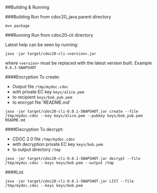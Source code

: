 ##Building & Running

###Building
Run from cdoc20_java parent directory
```
mvn package
```

###Running
Run from cdoc20-cli directory

Latest help can be seen by running:
```
java -jar target/cdoc20-cli-<version>.jar
```

where `<version>` must be replaced with the latest version built. Example `0.0.3-SNAPSHOT`

####Encryption
To create:
- Output file `/tmp/mydoc.cdoc`
- with private EC key `keys/alice.pem`
- to recipient `keys/bob_pub.pem`
- to encrypt file 'README.md'

```
java -jar target/cdoc20-cli-0.0.1-SNAPSHOT.jar create --file /tmp/mydoc.cdoc --key keys/alice.pem --pubkey keys/bob_pub.pem README.md
```

####Decryption
To decrypt:
- CDOC 2.0 file `/tmp/mydoc.cdoc`
- with decryption private EC key `keys/bob.pem`
- to output directory `/tmp`

```
java -jar target/cdoc20-cli-0.0.1-SNAPSHOT.jar decrypt --file /tmp/mydoc.cdoc --keys keys/bob.pem --output /tmp
```

####List

```
java -jar target/cdoc20-cli-0.0.1-SNAPSHOT.jar LIST --file /tmp/mydoc.cdoc --keys keys/bob.pem
```